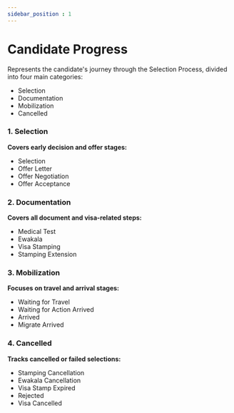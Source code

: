 ```yaml
---
sidebar_position : 1
---
```


# Candidate Progress

Represents the candidate's journey through the Selection Process, divided into four main categories:

  - Selection
  - Documentation
  - Mobilization
  - Cancelled

### 1. Selection

**Covers early decision and offer stages:**

  - Selection
  - Offer Letter
  - Offer Negotiation
  - Offer Acceptance

### 2. Documentation

**Covers all document and visa-related steps:**

  - Medical Test
  - Ewakala
  - Visa Stamping
  - Stamping Extension

### 3. Mobilization

**Focuses on travel and arrival stages:**

  - Waiting for Travel
  - Waiting for Action Arrived
  - Arrived
  - Migrate Arrived

### 4. Cancelled

**Tracks cancelled or failed selections:**

  - Stamping Cancellation
  - Ewakala Cancellation
  - Visa Stamp Expired
  - Rejected
  - Visa Cancelled